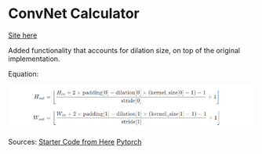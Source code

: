 # ConvNet Calculator

[Site here](https://rkiacnhg.github.io/convnet-calculator/)

Added functionality that accounts for dilation size, on top of the original implementation.

Equation: 

<img src="convoutput.png?raw=true"/>

Sources: [Starter Code from Here](https://github.com/madebyollin/convnet-calculator) [Pytorch](https://pytorch.org/docs/master/generated/torch.nn.Conv2d.html#torch.nn.Conv2d)
